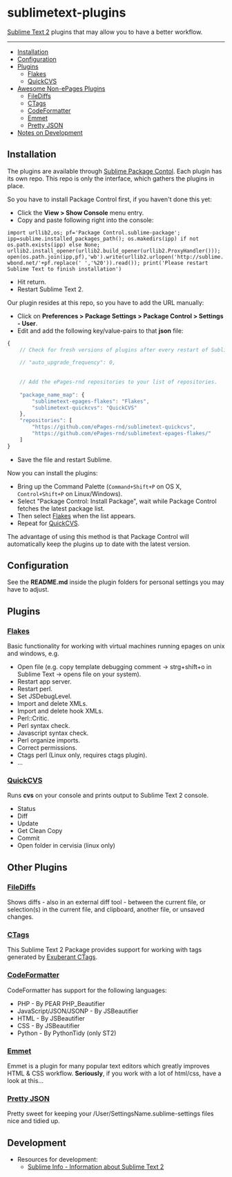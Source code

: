 sublimetext-plugins
=================

[Sublime Text 2](http://www.sublimetext.com/2) plugins that may allow you to have a better workflow.

---

- [Installation](#installation)
- [Configuration](#configuration)
- [Plugins](#plugins)
  - [Flakes](#flakes)
  - [QuickCVS](#quickcvs)
- [Awesome Non-ePages Plugins](#other-plugins)
  - [FileDiffs](#filediffs)
  - [CTags](#ctags)
  - [CodeFormatter](#codeformatter)
  - [Emmet](#emmet)
  - [Pretty JSON](#pretty-json)
- [Notes on Development](#development)

Installation
------------
The plugins are available through [Sublime Package Contol](http://wbond.net/sublime_packages/package_control). Each plugin has its own repo. This repo is only the interface, which gathers the plugins in place.

So you have to install Package Control first, if you haven't done this yet:

* Click the **View > Show Console** menu entry.
* Copy and paste following right into the console:

```import urllib2,os; pf='Package Control.sublime-package'; ipp=sublime.installed_packages_path(); os.makedirs(ipp) if not os.path.exists(ipp) else None; urllib2.install_opener(urllib2.build_opener(urllib2.ProxyHandler())); open(os.path.join(ipp,pf),'wb').write(urllib2.urlopen('http://sublime.wbond.net/'+pf.replace(' ','%20')).read()); print('Please restart Sublime Text to finish installation')```

* Hit return.
* Restart Sublime Text 2.

Our plugin resides at this repo, so you have to add the URL manually:

* Click on **Preferences > Package Settings > Package Control > Settings - User**.
* Edit and add the following key/value-pairs to that **json** file:

```js
{   
    // Check for fresh versions of plugins after every restart of Sublime Text.
    
    // "auto_upgrade_frequency": 0,
    
    
    // Add the ePages-rnd repositories to your list of repositories.
    
    "package_name_map": {
        "sublimetext-epages-flakes": "Flakes",
        "sublimetext-quickcvs": "QuickCVS"
    },
    "repositories": [
        "https://github.com/ePages-rnd/sublimetext-quickcvs",
        "https://github.com/ePages-rnd/sublimetext-epages-flakes/"
    ]
}
```

* Save the file and restart Sublime.

Now you can install the plugins:

* Bring up the Command Palette (`Command+Shift+P` on OS X, `Control+Shift+P` on Linux/Windows). 
* Select "Package Control: Install Package", wait while Package Control fetches the latest package list. 
* Then select [Flakes](https://github.com/ePages-rnd/sublimetext-epages-flakes) when the list appears.
* Repeat for [QuickCVS](https://github.com/ePages-rnd/sublimetext-quickcvs). 

The advantage of using this method is that Package Control will automatically keep the plugins up to date with the latest version.

Configuration
--------------
See the **README.md** inside the plugin folders for personal settings you may have to adjust.

Plugins
--------
### [Flakes](https://github.com/ePages-rnd/sublimetext-epages-flakes)
Basic functionality for working with virtual machines running epages on unix and windows, e.g.

* Open file (e.g. copy template debugging comment -> strg+shift+o in Sublime Text -> opens file on your system).
* Restart app server.
* Restart perl.
* Set JSDebugLevel.
* Import and delete XMLs.
* Import and delete hook XMLs.
* Perl::Critic.
* Perl syntax check.
* Javascript syntax check.
* Perl organize imports.
* Correct permissions.
* Ctags perl (Linux only, requires ctags plugin).
* ...

### [QuickCVS](https://github.com/ePages-rnd/sublimetext-quickcvs)
Runs **cvs** on your console and prints output to Sublime Text 2 console.

* Status
* Diff
* Update
* Get Clean Copy
* Commit
* Open folder in cervisia (linux only)

Other Plugins
--------
### [FileDiffs](https://github.com/colinta/SublimeFileDiffs)
Shows diffs - also in an external diff tool - between the current file, or selection(s) in the current file, and clipboard, another file, or unsaved changes.

### [CTags](https://github.com/SublimeText/CTags)
This Sublime Text 2 Package provides support for working with tags generated by [Exuberant CTags](http://ctags.sourceforge.net/).

### [CodeFormatter](https://github.com/akalongman/sublimetext-codeformatter)
CodeFormatter has support for the following languages:

* PHP - By PEAR PHP_Beautifier
* JavaScript/JSON/JSONP - By JSBeautifier
* HTML - By JSBeautifier
* CSS - By JSBeautifier
* Python - By PythonTidy (only ST2)

### [Emmet](http://emmet.io/)
Emmet is a plugin for many popular text editors which greatly improves HTML & CSS workflow. **Seriously**, if you work with a lot of html/css, have a look at this...

### [Pretty JSON](https://github.com/dzhibas/SublimePrettyJson)
Pretty sweet for keeping your /User/SettingsName.sublime-settings files nice and tidied up.

Development
----------
* Resources for development:
  * [Sublime Info - Information about Sublime Text 2](http://sublimetext.info/)
